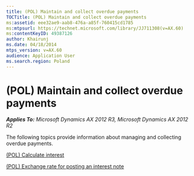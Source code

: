 ```yaml
---
title: (POL) Maintain and collect overdue payments
TOCTitle: (POL) Maintain and collect overdue payments
ms:assetid: eee32ae9-aab8-476a-a85f-760415cd1785
ms:mtpsurl: https://technet.microsoft.com/library/JJ711308(v=AX.60)
ms:contentKeyID: 49387126
author: Khairunj
ms.date: 04/18/2014
mtps_version: v=AX.60
audience: Application User
ms.search.region: Poland
---
```


# (POL) Maintain and collect overdue payments 


_**Applies To:** Microsoft Dynamics AX 2012 R3, Microsoft Dynamics AX 2012 R2_

The following topics provide information about managing and collecting overdue payments.

[(POL) Calculate interest](pol-calculate-interest.md)

[(POL) Exchange rate for posting an interest note](pol-exchange-rate-for-posting-an-interest-note.md)

  


